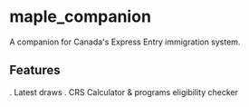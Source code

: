 # maple_companion

A companion for Canada's Express Entry immigration system.

## Features

. Latest draws
. CRS Calculator & programs eligibility checker